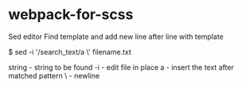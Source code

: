 # webpack-for-scss

Sed editor
Find template and add new line after line with template

$ sed -i '/search_text/a \\' filename.txt

string - string to be found
-i - edit file in place
a - insert the text after matched pattern
\\ - newline 
